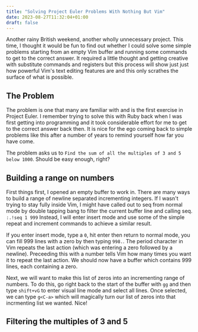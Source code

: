 ```yaml
---
title: "Solving Project Euler Problems With Nothing But Vim"
date: 2023-08-27T11:32:04+01:00
draft: false
---
```


Another rainy British weekend, another wholly unnecessary project. This time, I thought it would be fun to find out whether I could solve
some simple problems starting from an empty Vim buffer and running some commands to get to the correct answer. It required a little thought and 
getting creative with substitute commands and registers but this process will show just just how powerful Vim's text editing features are and this only
scrathes the surface of what is possible.

## The Problem

The problem is one that many are familiar with and is the first exercise in Project Euler. I remember trying to solve this with Ruby back when I
was first getting into programming and it took considerable effort for me to get to the correct answer back then. It is nice for the ego coming
back to simple problems like this after a number of years to remind yourself how far you have come.

The problem asks us to `Find the sum of all the multiples of 3 and 5 below 1000`. Should be easy enough, right?

## Building a range on numbers

First things first, I opened an empty buffer to work in. There are many ways to build a range of newline separated incrementing integers.
If I wasn't trying to stay fully inside Vim, I might have called out to seq from normal mode by double tapping bang to filter the current buffer 
line and calling seq. `:.!seq 1 999` Instead, I will enter insert mode and use some of the simple repeat and increment commands to achieve a similar result.

If you enter insert mode, type a `0`, hit enter then return to normal mode, you can fill 999 lines with a zero by then typing `998.`. The period 
character in Vim repeats the last action (which was entering a zero followed by a newline). Preceeding this with a number tells Vim how many 
times you want it to repeat the last action. We should now have a buffer which contains 999 lines, each containing a zero.

Next, we will want to make this list of zeros into an incrementing range of numbers. To do this, go right back to the start of the buffer with `gg`
and then type `shift+vG` to enter visual line mode and select all lines. Once selected, we can type `g<C-a>` which will magically turn our list
of zeros into that incrmenting list we wanted. Nice!

## Filtering the multiples of 3 and 5


